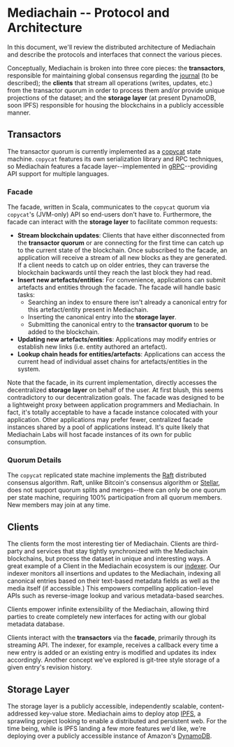 # Mediachain -- Protocol and Architecture

In this document, we'll review the distributed architecture of Mediachain and
describe the protocols and interfaces that connect the various pieces.

Conceptually, Mediachain is broken into three core pieces: the **transactors**,
responsible for maintaining global consensus regarding the
[journal](data-structures.md#the-journal) (to be described); the **clients**
that stream all operations (writes, updates, etc.) from the transactor quorum in
order to process them and/or provide unique projections of the dataset; and the
**storage layer** (at present DynamoDB, soon IPFS) responsible for housing the
blockchains in a publicly accessible manner.

## Transactors

The transactor quorum is currently implemented as a
[copycat](https://github.com/atomix/copycat) state machine. `copycat`
features its own serialization library and RPC techniques, so Mediachain
features a facade layer--implemented in [gRPC](http://grpc.io)--providing
API support for multiple languages.

### Facade

The facade, written in Scala, communicates to the `copycat` quorum via
`copycat`'s (JVM-only) API so end-users don't have to. Furthermore, the facade
can interact with the **storage layer** to facilitate common requests:

- **Stream blockchain updates**: Clients that have either disconnected from the
  **transactor quorum** or are connecting for the first time can catch up to the
  current state of the blockchain. Once subscribed to the facade, an application
  will receive a stream of all new blocks as they are generated. If a client
  needs to catch up on older entries, they can traverse the blockchain backwards
  until they reach the last block they had read.
- **Insert new artefacts/entities**: For convenience, applications can submit
  artefacts and entities through the facade. The facade will handle basic tasks:
  - Searching an index to ensure there isn't already a canonical entry for this
    artefact/entity present in Mediachain.
  - Inserting the canonical entry into the **storage layer**.
  - Submitting the canonical entry to the **transactor quorum** to be added to
    the blockchain.
- **Updating new artefacts/entities**: Applications may modify entries or
  establish new links (i.e. entity authored an artefact).
- **Lookup chain heads for entities/artefacts**: Applications can access the
  current head of individual asset chains for artefacts/entities in the system.
  
Note that the facade, in its current implementation, directly accesses the
decentralized **storage layer** on behalf of the user. At first blush, this
seems contradictory to our decentralization goals. The facade was designed to be
a lightweight proxy between application programmers and Mediachain. In fact,
it's totally acceptable to have a facade instance colocated with your
application. Other applications may prefer fewer, centralized facade instances
shared by a pool of applications instead. It's quite likely that Mediachain Labs
will host facade instances of its own for public consumption.

### Quorum Details

The `copycat` replicated state machine implements the
[Raft](https://raft.github.io/) distributed consensus algorithm. Raft, unlike
Bitcoin's consensus algorithm or
[Stellar](https://www.stellar.org/papers/stellar-consensus-protocol.pdf), does
not support quorum splits and merges--there can only be one quorum per state
machine, requiring 100% participation from all quorum members. New members may
join at any time.

## Clients

The clients form the most interesting tier of Mediachain. Clients are
third-party and services that stay tightly synchronized with the Mediachain
blockchains, but process the dataset in unique and interesting ways. A great
example of a Client in the Mediachain ecosystem is our
[indexer](https://github.com/mediachain/mediachain-indexer). Our indexer
monitors all insertions and updates to the Mediachain, indexing all canonical
entries based on their text-based metadata fields as well as the media itself
(if accessible.) This empowers compelling application-level APIs such as
reverse-image lookup and various metadata-based searches.

Clients empower infinite extensibility of the Mediachain, allowing third parties
to create completely new interfaces for acting with our global metadata
database.

Clients interact with the **transactors** via the **facade**, primarily through
its streaming API. The indexer, for example, receives a callback every time a
new entry is added or an existing entry is modified and updates its index
accordingly. Another concept we've explored is git-tree style storage of a given
entry's revision history.

## Storage Layer

The storage layer is a publicly accessible, independently scalable,
content-addressed key-value store. Mediachain aims to deploy atop
[IPFS](https://ipfs.io), a sprawling project looking to enable a distributed and
persistent web. For the time being, while is IPFS landing a few more features
we'd like, we're deploying over a publicly accessible instance of Amazon's
[DynamoDB](https://aws.amazon.com/dynamodb/).
